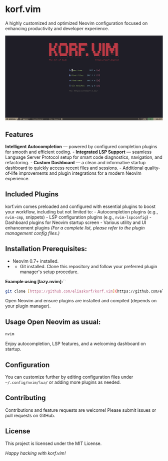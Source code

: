 # korf.vim

A highly customized and optimized Neovim configuration focused on enhancing productivity and developer experience.

![Dashboard Screenshot](assets/dashboard.png)

## Features
**Intelligent Autocompletion** — powered by configured completion plugins for smooth and efficient coding. - **Integrated LSP Support** — seamless Language Server Protocol setup for smart code diagnostics, navigation, and refactoring. - **Custom Dashboard** — a clean and informative startup dashboard to quickly access recent files and sessions. - Additional quality-of-life improvements and plugin integrations for a modern Neovim experience.

## Included Plugins
korf.vim comes preloaded and configured with essential plugins to boost your workflow, including but not limited to: - Autocompletion plugins (e.g., `nvim-cmp`, snippets) - LSP configuration plugins (e.g., `nvim-lspconfig`) - Dashboard plugins for Neovim startup screen - Various utility and UI enhancement plugins *(For a complete list, please refer to the plugin management config files.)*

## Installation **Prerequisites:**

- Neovim 0.7+ installed.
- - Git installed. Clone this repository and follow your preferred plugin manager's setup procedure.

**Example using [lazy.nvim]:**``
```sh
git clone [https://github.com/eliaskorf/korf.vim](https://github.com/eliaskorf/korf.vim) ~/.config/nvim
```


Open Neovim and ensure plugins are installed and compiled (depends on your plugin manager).

## Usage Open Neovim as usual:
```sh
nvim
```

Enjoy autocompletion, LSP features, and a welcoming dashboard on startup.

## Configuration
You can customize further by editing configuration files under `~/.config/nvim/lua/` or adding more plugins as needed.

## Contributing
Contributions and feature requests are welcome! Please submit issues or pull requests on GitHub.

## License
This project is licensed under the MIT License.

*Happy hacking with korf.vim!*